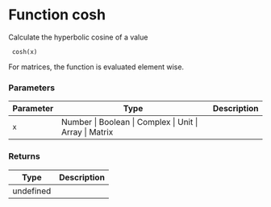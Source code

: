 # Function cosh

Calculate the hyperbolic cosine of a value

     cosh(x)

 For matrices, the function is evaluated element wise.




### Parameters

Parameter | Type | Description
--------- | ---- | -----------
`x` | Number &#124; Boolean &#124; Complex &#124; Unit &#124; Array &#124; Matrix | 

### Returns

Type | Description
---- | -----------
 | undefined




<!-- Note: This file is automatically generated from source code comments. Changes made in this file will be overridden. -->
